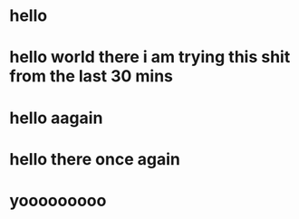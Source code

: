 # hello

# hello world there i am trying this shit from the last 30 mins

# hello aagain

# hello there once again

# yooooooooo
